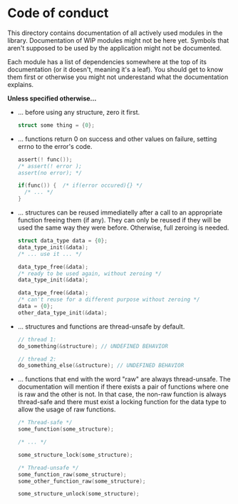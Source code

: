 # Code of conduct

This directory contains documentation of all actively used modules in the
library. Documentation of WIP modules might not be here yet. Symbols that
aren't supposed to be used by the application might not be documented.

Each module has a list of dependencies somewhere at the top of its
documentation (or it doesn't, meaning it's a leaf). You should get
to know them first or otherwise you might not underestand what the
documentation explains.

**Unless specified otherwise...**

- ... before using any structure, zero it first.

  ```c
  struct some thing = {0};
  ```

- ... functions return 0 on success and other values
      on failure, setting errno to the error's code.

  ```c
  assert(! func());
  /* assert(! error );
  assert(no error); */
  
  if(func()) {  /* if(error occured){} */
    /* ... */
  }
  ```

- ... structures can be reused immediatelly after a call to an appropriate
      function freeing them (if any). They can only be reused if they will
      be used the same way they were before. Otherwise, full zeroing is needed.

  ```c
  struct data_type data = {0};
  data_type_init(&data);
  /* ... use it ... */

  data_type_free(&data);
  /* ready to be used again, without zeroing */
  data_type_init(&data);
  
  data_type_free(&data);
  /* can't reuse for a different purpose without zeroing */
  data = {0};
  other_data_type_init(&data);
  ```

- ... structures and functions are thread-unsafe by default.

  ```c
  // thread 1:
  do_something(&structure); // UNDEFINED BEHAVIOR
  
  // thread 2:
  do_something_else(&structure); // UNDEFINED BEHAVIOR
  ```

- ... functions that end with the word "raw" are always thread-unsafe. The
      documentation will mention if there exists a pair of functions where
      one is raw and the other is not. In that case, the non-raw function
      is always thread-safe and there must exist a locking function for
      the data type to allow the usage of raw functions.

  ```c
  /* Thread-safe */
  some_function(some_structure);
  
  /* ... */
  
  some_structure_lock(some_structure);
  
  /* Thread-unsafe */
  some_function_raw(some_structure);
  some_other_function_raw(some_structure);
  
  some_structure_unlock(some_structure);
  ```
